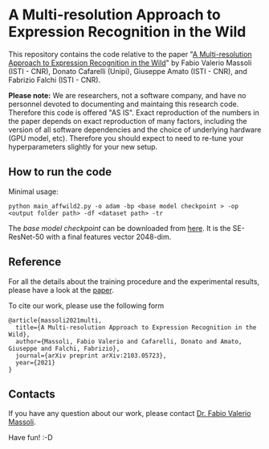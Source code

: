 # A Multi-resolution Approach to Expression Recognition in the Wild

This repository contains the code relative to the paper "[A Multi-resolution Approach to Expression Recognition in the Wild](https://arxiv.org/abs/2103.05723)"
by Fabio Valerio Massoli (ISTI - CNR), Donato Cafarelli (Unipi),  Giuseppe Amato (ISTI - CNR), and Fabrizio Falchi (ISTI - CNR).

**Please note:** 
We are researchers, not a software company, and have no personnel devoted to documenting and maintaing this research code. 
Therefore this code is offered "AS IS". Exact reproduction of the numbers in the paper depends on exact reproduction of many factors, 
including the version of all software dependencies and the choice of underlying hardware (GPU model, etc). Therefore you should expect
to need to re-tune your hyperparameters slightly for your new setup.


## How to run the code

Minimal usage:

```
python main_affwild2.py -o adam -bp <base model checkpoint > -op <output folder path> -df <dataset path> -tr
```

The *base model checkpoint* can be downloaded from [here](https://github.com/ox-vgg/vgg_face2). It is the SE-ResNet-50 with a final 
features vector 2048-dim.


## Reference
For all the details about the training procedure and the experimental results, 
please have a look at the [paper](https://arxiv.org/abs/2103.05723).

To cite our work, please use the following form

```
@article{massoli2021multi,
  title={A Multi-resolution Approach to Expression Recognition in the Wild},
  author={Massoli, Fabio Valerio and Cafarelli, Donato and Amato, Giuseppe and Falchi, Fabrizio},
  journal={arXiv preprint arXiv:2103.05723},
  year={2021}
}
```

## Contacts
If you have any question about our work, please contact [Dr. Fabio Valerio Massoli](mailto:fabio.massoli@isti.cnr.it). 

Have fun! :-D
